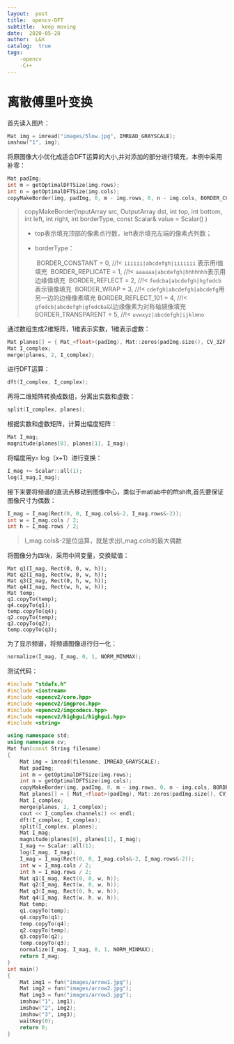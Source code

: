```yaml
---
layout:  post
title:  opencv-DFT
subtitle:  keep moving
date:  2020-05-28
author:  L&X
catalog:  true
tags:
    -opencv
    -C++
---
```


# 离散傅里叶变换

首先读入图片：

```c++
Mat img = imread("images/5low.jpg", IMREAD_GRAYSCALE);
imshow("1", img);
```

将原图像大小优化成适合DFT运算的大小,并对添加的部分进行填充，本例中采用补零：

```c++
Mat padImg;
int m = getOptimalDFTSize(img.rows);
int n = getOptimalDFTSize(img.cols);
copyMakeBorder(img, padImg, 0, m - img.rows, 0, n - img.cols, BORDER_CONSTANT, Scalar::all(0)); 
```

> copyMakeBorder(InputArray src, OutputArray dst, int top, int bottom, int left, int right, int borderType, const Scalar& value = Scalar() )
>
> * top表示填充顶部的像素点行数，left表示填充左端的像素点列数；
>
> * borderType：
>
>   ​    BORDER_CONSTANT    = 0, //!< `iiiiii|abcdefgh|iiiiiii`  表示用i值填充
>   ​    BORDER_REPLICATE   = 1, //!< `aaaaaa|abcdefgh|hhhhhhh`表示用边缘值填充
>   ​    BORDER_REFLECT     = 2, //!< `fedcba|abcdefgh|hgfedcb`表示镜像填充
>   ​    BORDER_WRAP        = 3, //!< `cdefgh|abcdefgh|abcdefg`用另一边的边缘像素填充
>   ​    BORDER_REFLECT_101 = 4, //!< `gfedcb|abcdefgh|gfedcba`以边缘像素为对称轴镜像填充
>   ​    BORDER_TRANSPARENT = 5, //!< `uvwxyz|abcdefgh|ijklmno`

通过数组生成2维矩阵，1维表示实数，1维表示虚数：

```c++
Mat planes[] = { Mat_<float>(padImg), Mat::zeros(padImg.size(), CV_32F) };
Mat I_complex;
merge(planes, 2, I_complex);
```

进行DFT运算：

```c++
dft(I_complex, I_complex);
```

再将二维矩阵转换成数组，分离出实数和虚数：

```c++
split(I_complex, planes);
```

根据实数和虚数矩阵，计算出幅度矩阵：

```c++
Mat I_mag;
magnitude(planes[0], planes[1], I_mag);
```

将幅度用y= log（x+1）进行变换：

```c++
I_mag += Scalar::all(1);
log(I_mag,I_mag);
```

接下来要将频谱的直流点移动到图像中心，类似于matlab中的fftshift,首先要保证图像尺寸为偶数：

```C++
I_mag = I_mag(Rect(0, 0, I_mag.cols&-2, I_mag.rows&-2));
int w = I_mag.cols / 2;
int h = I_mag.rows / 2;
```

> I_mag.cols&-2是位运算，就是求出I_mag.cols的最大偶数

将图像分为四块，采用中间变量，交换赋值：

```
Mat q1(I_mag, Rect(0, 0, w, h));
Mat q2(I_mag, Rect(w, 0, w, h));
Mat q3(I_mag, Rect(0, h, w, h));
Mat q4(I_mag, Rect(w, h, w, h));
Mat temp;
q1.copyTo(temp);
q4.copyTo(q1);
temp.copyTo(q4);
q2.copyTo(temp);
q3.copyTo(q2);
temp.copyTo(q3);
```

为了显示频谱，将频谱图像进行归一化：

```c++
normalize(I_mag, I_mag, 0, 1, NORM_MINMAX);
```

测试代码：

```c++
#include "stdafx.h"
#include <iostream>
#include <opencv2/core.hpp>
#include <opencv2/imgproc.hpp>
#include <opencv2/imgcodecs.hpp>
#include <opencv2/highgui/highgui.hpp>
#include <string>

using namespace std;
using namespace cv;
Mat fun(const String filename)
{
	Mat img = imread(filename, IMREAD_GRAYSCALE);
	Mat padImg;
	int m = getOptimalDFTSize(img.rows);
	int n = getOptimalDFTSize(img.cols);
	copyMakeBorder(img, padImg, 0, m - img.rows, 0, n - img.cols, BORDER_CONSTANT, Scalar::all(0)); 
	Mat planes[] = { Mat_<float>(padImg), Mat::zeros(padImg.size(), CV_32F) };
	Mat I_complex;
	merge(planes, 2, I_complex);
	cout << I_complex.channels() << endl;
	dft(I_complex, I_complex);
	split(I_complex, planes);
	Mat I_mag;
	magnitude(planes[0], planes[1], I_mag);
	I_mag += Scalar::all(1);
	log(I_mag, I_mag);
	I_mag = I_mag(Rect(0, 0, I_mag.cols&-2, I_mag.rows&-2));
	int w = I_mag.cols / 2;
	int h = I_mag.rows / 2;
	Mat q1(I_mag, Rect(0, 0, w, h));
	Mat q2(I_mag, Rect(w, 0, w, h));
	Mat q3(I_mag, Rect(0, h, w, h));
	Mat q4(I_mag, Rect(w, h, w, h));
	Mat temp;
	q1.copyTo(temp);
	q4.copyTo(q1);
	temp.copyTo(q4);
	q2.copyTo(temp);
	q3.copyTo(q2);
	temp.copyTo(q3);
	normalize(I_mag, I_mag, 0, 1, NORM_MINMAX);
	return I_mag;
}
int main()
{
	Mat img1 = fun("images/arrow1.jpg");
	Mat img2 = fun("images/arrow2.jpg");
	Mat img3 = fun("images/arrow3.jpg");
	imshow("1", img1);
	imshow("2", img2);
	imshow("3", img3);
	waitKey(0);
    return 0;
}
```


